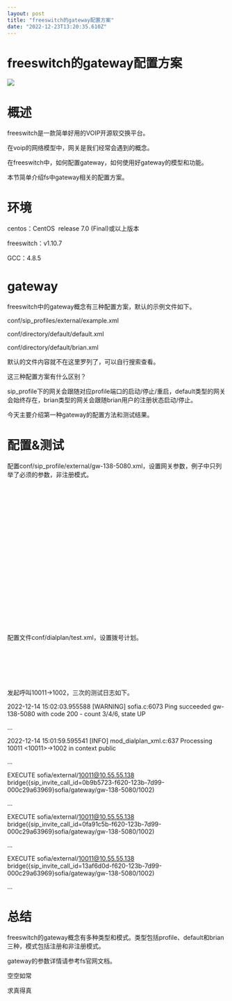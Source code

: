 ```yaml
---
layout: post
title: "freeswitch的gateway配置方案"
date: "2022-12-23T13:20:35.610Z"
---
```

freeswitch的gateway配置方案
======================

![](https://img2023.cnblogs.com/blog/2500940/202212/2500940-20221223180516299-963488012.jpg)

概述
==

freeswitch是一款简单好用的VOIP开源软交换平台。

在voip的网络模型中，网关是我们经常会遇到的概念。

在freeswitch中，如何配置gateway，如何使用好gateway的模型和功能。

本节简单介绍fs中gateway相关的配置方案。

环境
==

centos：CentOS  release 7.0 (Final)或以上版本

freeswitch：v1.10.7

GCC：4.8.5

gateway
=======

freeswitch中的gateway概念有三种配置方案，默认的示例文件如下。

conf/sip\_profiles/external/example.xml

conf/directory/default/default.xml

conf/directory/default/brian.xml

默认的文件内容就不在这里罗列了，可以自行搜索查看。

这三种配置方案有什么区别？

sip\_profile下的网关会跟随对应profile端口的启动/停止/重启，default类型的网关会始终存在，brian类型的网关会跟随brian用户的注册状态启动/停止。

今天主要介绍第一种gateway的配置方法和测试结果。

配置&测试
=====

配置conf/sip\_profile/external/gw-138-5080.xml，设置网关参数，例子中只列举了必须的参数，非注册模式。

<include>

    <gateway name="gw-138-5080">

        <param name="username" value="not-used"/>

        <param name="realm" value="10.55.55.138:5080"/>

        <param name="password" value="not-used"/>

        <param name="register" value="false"/>

        <!--send an options ping every x seconds, failure will unregister and/or mark it down-->

        <param name="ping" value="20"/>

        <param name="ping-min" value="3"/>

        <param name="ping-max" value="6"/>

        <param name="ping-user-agent" value="proxy"/>

    </gateway>

</include>

配置文件conf/dialplan/test.xml，设置拨号计划。

<extension name="test" continue="false">

    <condition field="destination\_number" expression="^(\\d+)$">

        <action application="bridge" data="{sip\_invite\_call\_id=${sip\_call\_id}}sofia/gateway/gw-138-5080/$1"/>

    </condition>

</extension>

发起呼叫10011->1002，三次的测试日志如下。

2022-12-14 15:02:03.955588 \[WARNING\] sofia.c:6073 Ping succeeded gw-138-5080 with code 200 - count 3/4/6, state UP

...

2022-12-14 15:01:59.595541 \[INFO\] mod\_dialplan\_xml.c:637 Processing 10011 <10011>->1002 in context public

...

EXECUTE sofia/external/10011@10.55.55.138 bridge({sip\_invite\_call\_id=0b9b5723-f620-123b-7d99-000c29a63969}sofia/gateway/gw-138-5080/1002)

...

EXECUTE sofia/external/10011@10.55.55.138 bridge({sip\_invite\_call\_id=0fa91c5b-f620-123b-7d99-000c29a63969}sofia/gateway/gw-138-5080/1002)

...

EXECUTE sofia/external/10011@10.55.55.138 bridge({sip\_invite\_call\_id=13af6d0d-f620-123b-7d99-000c29a63969}sofia/gateway/gw-138-5080/1002)

...

总结
==

freeswitch的gateway概念有多种类型和模式。类型包括profile、default和brian三种，模式包括注册和非注册模式。

gateway的参数详情请参考fs官网文档。

空空如常

求真得真